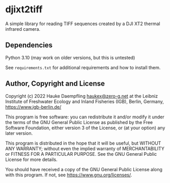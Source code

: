 djixt2tiff
==========

A simple library for reading TIFF sequences created by a DJI XT2 thermal
infrared camera.

Dependencies
------------

Python 3.10 (may work on older versions, but this is untested)

See `requirements.txt` for additional requirements and how to install them.

Author, Copyright and License
-----------------------------

Copyright (c) 2022 Hauke Daempfling <haukex@zero-g.net>
at the Leibniz Institute of Freshwater Ecology and Inland Fisheries (IGB),
Berlin, Germany, <https://www.igb-berlin.de/>

This program is free software: you can redistribute it and/or modify
it under the terms of the GNU General Public License as published by
the Free Software Foundation, either version 3 of the License, or
(at your option) any later version.

This program is distributed in the hope that it will be useful,
but WITHOUT ANY WARRANTY; without even the implied warranty of
MERCHANTABILITY or FITNESS FOR A PARTICULAR PURPOSE. See the
GNU General Public License for more details.

You should have received a copy of the GNU General Public License
along with this program. If not, see <https://www.gnu.org/licenses/>.
